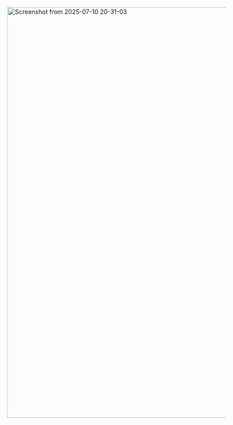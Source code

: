 <img width="1847" height="946" alt="Screenshot from 2025-07-10 20-31-03" src="https://github.com/user-attachments/assets/6e6386fb-ce1b-4f61-ab62-42735a6e6a8f" />
